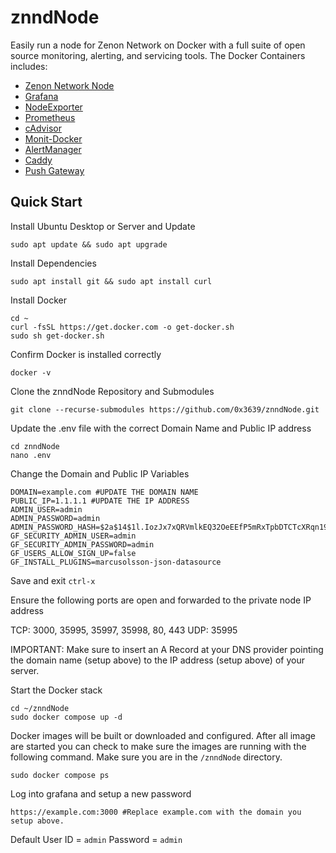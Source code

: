 # znndNode

Easily run a node for Zenon Network on Docker with a full suite of open source monitoring, alerting, and servicing tools. The Docker Containers includes:
* [Zenon Network Node](https://github.com/zenon-network/go-zenon)
* [Grafana](http://grafana.org/)
* [NodeExporter](https://github.com/prometheus/node_exporter)
* [Prometheus](https://prometheus.io/)
* [cAdvisor](https://github.com/google/cadvisor)
* [Monit-Docker](https://github.com/decryptus/monit-docker)
* [AlertManager](https://github.com/prometheus/alertmanager)
* [Caddy](https://hub.docker.com/_/caddy)
* [Push Gateway](https://prometheus.io/docs/practices/pushing/)

## Quick Start

Install Ubuntu Desktop or Server and Update
```
sudo apt update && sudo apt upgrade
```

Install Dependencies
```
sudo apt install git && sudo apt install curl
```

Install Docker
```
cd ~
curl -fsSL https://get.docker.com -o get-docker.sh
sudo sh get-docker.sh
```

Confirm Docker is installed correctly
```
docker -v
```

Clone the znndNode Repository and Submodules
```
git clone --recurse-submodules https://github.com/0x3639/znndNode.git
```

Update the .env file with the correct Domain Name and Public IP address
```
cd znndNode
nano .env
```

Change the Domain and Public IP Variables
```
DOMAIN=example.com #UPDATE THE DOMAIN NAME
PUBLIC_IP=1.1.1.1 #UPDATE THE IP ADDRESS
ADMIN_USER=admin
ADMIN_PASSWORD=admin
ADMIN_PASSWORD_HASH=$2a$14$1l.IozJx7xQRVmlkEQ32OeEEfP5mRxTpbDTCTcXRqn19gXD8YK1pO
GF_SECURITY_ADMIN_USER=admin
GF_SECURITY_ADMIN_PASSWORD=admin
GF_USERS_ALLOW_SIGN_UP=false
GF_INSTALL_PLUGINS=marcusolsson-json-datasource
```
Save and exit `ctrl-x`

Ensure the following ports are open and forwarded to the private node IP address

TCP: 3000, 35995, 35997, 35998, 80, 443
UDP: 35995

IMPORTANT:
Make sure to insert an A Record at your DNS provider pointing the domain name (setup above) to the IP address (setup above) of your server.

Start the Docker stack
```
cd ~/znndNode
sudo docker compose up -d
```

Docker images will be built or downloaded and configured.  After all image are started you can check to make sure the images are running with the following command. Make sure you are in the `/znndNode` directory.

```
sudo docker compose ps
```

Log into grafana and setup a new password
```
https://example.com:3000 #Replace example.com with the domain you setup above.
```
Default User ID = `admin` Password = `admin`


